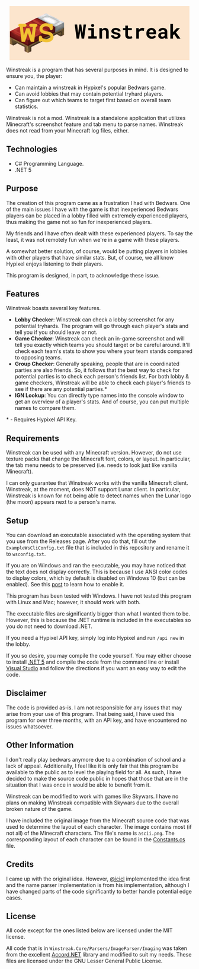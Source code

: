 <p align="center">
  <img src="https://github.com/ewang2002/Winstreak.NET/blob/master/ws_github.png" alt="Winstreak Introduction"/>
</p>

Winstreak is a program that has several purposes in mind. It is designed to ensure you, the player:
- Can maintain a winstreak in Hypixel's popular Bedwars game. 
- Can avoid lobbies that may contain potential tryhard players.
- Can figure out which teams to target first based on overall team statistics. 

Winstreak is not a mod. Winstreak is a standalone application that utilizes Minecraft's screenshot feature and tab menu to parse names. Winstreak does not read from your Minecraft log files, either. 

## Technologies
- C# Programming Language.
- .NET 5 

## Purpose
The creation of this program came as a frustration I had with Bedwars. One of the main issues I have with the game is that inexperienced Bedwars players can be placed in a lobby filled with extremely experienced players, thus making the game not so fun for inexperienced players.

My friends and I have often dealt with these experienced players. To say the least, it was not remotely fun when we're in a game with these players. 

A somewhat better solution, of course, would be putting players in lobbies with other players that have similar stats. But, of course, we all know Hypixel enjoys listening to their players.

This program is designed, in part, to acknowledge these issue. 

## Features
Winstreak boasts several key features.
- **Lobby Checker**: Winstreak can check a lobby screenshot for any potential tryhards. The program will go through each player's stats and tell you if you should leave or not.
- **Game Checker**: Winstreak can check an in-game screenshot and will tell you exactly which teams you should target or be careful around. It'll check each team's stats to show you where your team stands compared to opposing teams.
- **Group Checker**: Generally speaking, people that are in coordinated parties are also friends. So, it follows that the best way to check for potential parties is to check each person's friends list. For both lobby & game checkers, Winstreak will be able to check each player's friends to see if there are any potential parties.*
- **IGN Lookup**: You can directly type names into the console window to get an overview of a player's stats. And of course, you can put multiple names to compare them.

\* - Requires Hypixel API Key.

## Requirements
Winstreak can be used with any Minecraft version. However, do not use texture packs that change the Minecraft font, colors, or layout. In particular, the tab menu needs to be preserved (i.e. needs to look just like vanilla Minecraft).

I can only guarantee that Winstreak works with the vanilla Minecraft client. Winstreak, at the moment, does NOT support Lunar client. In particular, Winstreak is known for not being able to detect names when the Lunar logo (the moon) appears next to a person's name. 

## Setup
You can download an executable associated with the operating system that you use from the Releases page. After you do that, fill out the `ExampleWsCliConfig.txt` file that is included in this repository and rename it to `wsconfig.txt`.

If you are on Windows and ran the executable, you may have noticed that the text does not display correctly. This is because I use ANSI color codes to display colors, which by default is disabled on Windows 10 (but can be enabled). See this [post](https://superuser.com/a/1300251) to learn how to enable it.

This program has been tested with Windows. I have not tested this program with Linux and Mac; however, it should work with both.

The executable files are significantly bigger than what I wanted them to be. However, this is because the .NET runtime is included in the executables so you do not need to download .NET. 

If you need a Hypixel API key, simply log into Hypixel and run `/api new` in the lobby.

If you so desire, you may compile the code yourself. You may either choose to install [.NET 5](https://dotnet.microsoft.com/download/dotnet/5.0) and compile the code from the command line or install [Visual Studio](https://visualstudio.microsoft.com/downloads/) and follow the directions if you want an easy way to edit the code.

## Disclaimer
The code is provided as-is. I am not responsible for any issues that may arise from your use of this program. That being said, I have used this program for over three months, with an API key, and have encountered no issues whatsoever.

## Other Information
I don't really play bedwars anymore due to a combination of school and a lack of appeal. Additionally, I feel like it is only fair that this program be available to the public as to level the playing field for all. As such, I have decided to make the source code public in hopes that those that are in the situation that I was once in would be able to benefit from it.

Winstreak can be modified to work with games like Skywars. I have no plans on making Winstreak compatible with Skywars due to the overall broken nature of the game.

I have included the original image from the Minecraft source code that was used to determine the layout of each character. The image contains most (if not all) of the Minecraft characters. The file's name is `ascii.png`. The corresponding layout of each character can be found in the [Constants.cs](https://github.com/ewang2002/Winstreak.NET/blob/master/Winstreak.Core/Parsers/ImageParser/Constants.cs) file.

## Credits
I came up with the original idea. However, [@icicl](https://github.com/icicl/) implemented the idea first and the name parser implementation is from his implementation, although I have changed parts of the code significantly to better handle potential edge cases.

## License
All code except for the ones listed below are licensed under the MIT license.

All code that is in `Winstreak.Core/Parsers/ImageParser/Imaging` was taken from the excellent [Accord.NET](https://github.com/accord-net/framework) library and modified to suit my needs. These files are licensed under the GNU Lesser General Public License.